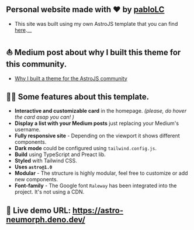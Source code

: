 ## Personal website made with ❤️ by [pabloLC](https://github.com/paabloLC)

* This site was built using my own AstroJS template that you can find [here](https://github.com/paabloLC/astro-neumorphism).__  

## ⛵️ Medium post about why I built this theme for this community.

- [Why I built a theme for the AstroJS community](https://medium.com/@pablolc/why-i-built-a-theme-for-the-astrojs-community-c96da1c692b3)

## 🧑‍🚀 Some features about this template.

* __Interactive and customizable card__ in the homepage. _(please, do hover the card asap you can! )_
* __Display a list with your Medium posts__ just replacing your Medium's username.
* __Fully responsive site__ - Depending on the viewport it shows different components.
* __Dark mode__ could be configured using `tailwind.config.js`.
* __Build__ using TypeScript and Preact lib.
* __Styled__ with Tailwind CSS.
* __Uses `astro@1.0`__
* __Modular__ - The structure is highly modular, feel free to customize or add new components.
* __Font-family__ - The Google font `Raleway` has been integrated into the project. It's not using a CDN.

## 🚀 Live demo URL: <https://astro-neumorph.deno.dev/>
